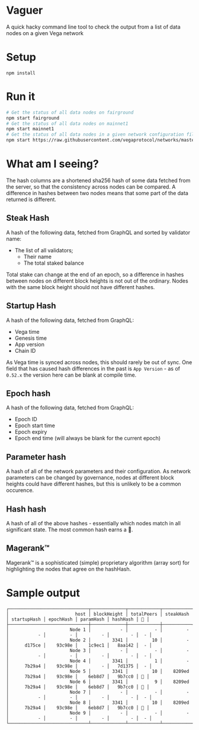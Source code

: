 # Vaguer

A quick hacky command line tool to check the output from a list of data nodes on a given Vega network

# Setup
```
npm install
```

# Run it
```bash
# Get the status of all data nodes on fairground
npm start fairground
# Get the status of all data nodes on mainnet1
npm start mainnet1
# Get the status of all data nodes in a given network configuration file
npm start https://raw.githubusercontent.com/vegaprotocol/networks/master/fairground/fairground.toml
```

# What am I seeing?
The hash columns are a shortened sha256 hash of some data fetched from the server, so that the consistency across nodes can be compared. A difference in hashes between two nodes means that some part of the data returned is different.

## Steak Hash
A hash of the following data, fetched from GraphQL and sorted by validator name:
- The list of all validators;
	- Their name
	- The total staked balance

Total stake can change at the end of an epoch, so a difference in hashes between nodes on different block heights is not out of the ordinary. Nodes with the same block height should not have different hashes.

## Startup Hash
A hash of the following data, fetched from GraphQL:
- Vega time
- Genesis time
- App version
- Chain ID

As Vega time is synced across nodes, this should rarely be out of sync. One field that has caused hash differences in the past is `App Version` - as of `0.52.x` the version here can be blank at compile time. 

## Epoch hash
A hash of the following data, fetched from GraphQL:
- Epoch ID
- Epoch start time
- Epoch expiry
- Epoch end time (will always be blank for the current epoch)

## Parameter hash
A hash of all of the network parameters and their configuration. As network parameters can be changed by governance, nodes at different
block heights could have different hashes, but this is unlikely to be a common occurence.

## Hash hash
A hash of all of the above hashes - essentially which nodes match in all significant state. The most common hash earns a 🧙.

## Magerank™
Magerank™ is a sophisticated (simple) proprietary algorithm (array sort) for highlighting the nodes that agree on the hashHash.

# Sample output
```
┌──────────────────────────────┬─────────────┬────────────┬───────────┬─────────────┬───────────┬───────────┬──────────┬────┐
│                         host │ blockHeight │ totalPeers │ steakHash │ startupHash │ epochHash │ paramHash │ hashHash │ 🧙 │
├──────────────────────────────┼─────────────┼────────────┼───────────┼─────────────┼───────────┼───────────┼──────────┼────┤
│                       Node 1 │           - │          - │         - │           - │         - │         - │        - │  - │
│                       Node 2 │        3341 │         10 │         - │      d175ce │    93c98e │    1c9ec1 │   8aa142 │  - │
│                       Node 3 │           - │          - │         - │           - │         - │         - │        - │  - │
│                       Node 4 │        3341 │          1 │         - │      7b29a4 │    93c98e │         - │   7d1375 │  - │
│                       Node 5 │        3341 │         10 │    8209ed │      7b29a4 │    93c98e │    6eb8d7 │   9b7cc0 │ 🧙 │
│                       Node 6 │        3341 │          9 │    8209ed │      7b29a4 │    93c98e │    6eb8d7 │   9b7cc0 │ 🧙 │
│                       Node 7 │           - │          - │         - │           - │         - │         - │        - │  - │
│                       Node 8 │        3341 │         10 │    8209ed │      7b29a4 │    93c98e │    6eb8d7 │   9b7cc0 │ 🧙 │
│                       Node 9 │           - │          - │         - │           - │         - │         - │        - │  - │
└──────────────────────────────┴─────────────┴────────────┴───────────┴─────────────┴───────────┴───────────┴──────────┴────┘

```


